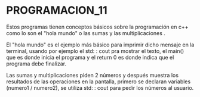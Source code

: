 # PROGRAMACION_11
Estos programas tienen conceptos básicos sobre la programación en c++ como lo son el "hola mundo" o las sumas y las multiplicaciones .

El "hola mundo" es el ejemplo más básico para imprimir dicho mensaje en la terminal, usando por ejemplo el std: : cout pra mostrar el texto, el main() que es donde inicia el programa y el return 0 es donde indica que el programa debe finalizar.

Las sumas y multiplicaciones piden 2 números y después muestra los resultados de las operaciones en la pantalla, primero se declaran variables (numero1 / numero2), se utiliza std: : cout para pedir los números al usuario.